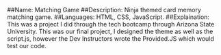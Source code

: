 ##Name: Matching Game
##Description: Ninja themed card memory matching game.
##Languages: HTML, CSS, JavaScript. 
##Explaination: This was a project I did through the tech bootcamp through Arizona State University. This was our final project, I designed the theme as well as the script.js, however the Dev Instructors wrote the Provided.JS which would test our code. 
